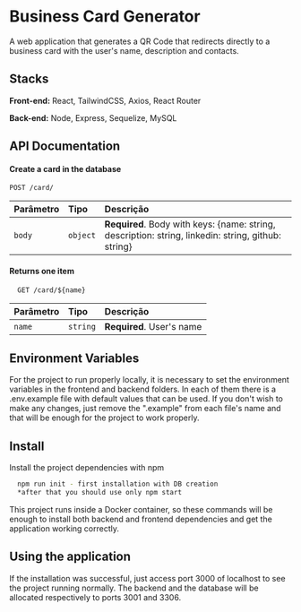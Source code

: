 
# Business Card Generator

A web application that generates a QR Code that redirects directly to a business card with the user's name, description and contacts.
## Stacks

**Front-end:** React, TailwindCSS, Axios, React Router

**Back-end:** Node, Express, Sequelize, MySQL


## API Documentation

#### Create a card in the database
```http
POST /card/
```

| Parâmetro   | Tipo       | Descrição                           |
| :---------- | :--------- | :---------------------------------- |
| `body` | `object` | **Required**. Body with keys: {name: string, description: string, linkedin: string, github: string} |

#### Returns one item

```http
  GET /card/${name}
```

| Parâmetro   | Tipo       | Descrição                                   |
| :---------- | :--------- | :------------------------------------------ |
| `name`      | `string` | **Required**. User's name|


## Environment Variables 

For the project to run properly locally, it is necessary to set the environment variables in the frontend and backend folders. In each of them there is a .env.example file with default values that can be used. If you don't wish to make any changes, just remove the ".example" from each file's name and that will be enough for the project to work properly.


## Install

Install the project dependencies with npm

```bash
  npm run init - first installation with DB creation
  *after that you should use only npm start
```
This project runs inside a Docker container, so these commands will be enough to install both backend and frontend dependencies and get the application working correctly.    

## Using the application

If the installation was successful, just access port 3000 of localhost to see the project running normally. The backend and the database will be allocated respectively to ports 3001 and 3306.
